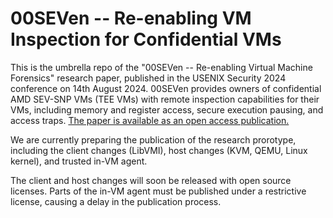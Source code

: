 # 00SEVen -- Re-enabling VM Inspection for Confidential VMs

This is the umbrella repo of the "00SEVen -- Re-enabling Virtual Machine Forensics" research paper, published in the USENIX Security 2024 conference on 14th August 2024.
00SEVen provides owners of confidential AMD SEV-SNP VMs (TEE VMs) with remote inspection capabilities for their VMs, including memory and register access, secure execution pausing, and access traps.
[The paper is available as an open access publication.](https://www.usenix.org/conference/usenixsecurity24/presentation/schwarz)

We are currently preparing the publication of the research prorotype, including the client changes (LibVMI), host changes (KVM, QEMU, Linux kernel), and trusted in-VM agent.

The client and host changes will soon be released with open source licenses.
Parts of the in-VM agent must be published under a restrictive license, causing a delay in the publication process.

